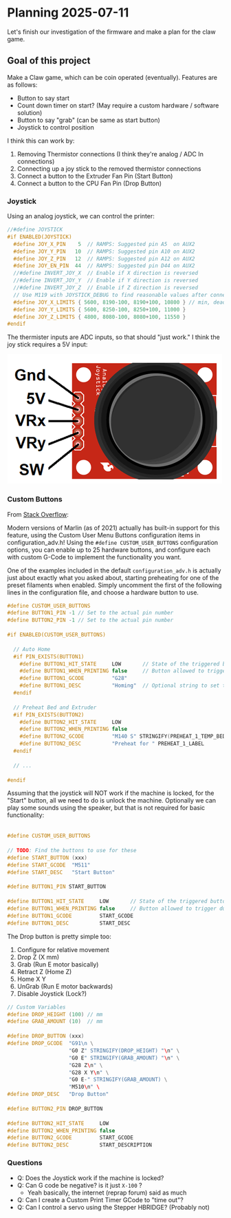 # Planning 2025-07-11

Let's finish our investigation of the firmware and make a plan for the claw
game.

## Goal of this project

Make a Claw game, which can be coin operated (eventually). Features are as
follows:

- Button to say start 
- Count down timer on start? (May require a custom hardware / software solution)
- Button to say "grab" (can be same as start button)
- Joystick to control position

I think this can work by:

1. Removing Thermistor connections (I think they're analog / ADC In connections)
2. Connecting up a joy stick to the removed thermistor connections
3. Connect a button to the Extruder Fan Pin (Start Button)
4. Connect a button to the CPU Fan Pin (Drop Button)

### Joystick

Using an analog joystick, we can control the printer:

``` cpp
//#define JOYSTICK
#if ENABLED(JOYSTICK)
  #define JOY_X_PIN    5  // RAMPS: Suggested pin A5  on AUX2
  #define JOY_Y_PIN   10  // RAMPS: Suggested pin A10 on AUX2
  #define JOY_Z_PIN   12  // RAMPS: Suggested pin A12 on AUX2
  #define JOY_EN_PIN  44  // RAMPS: Suggested pin D44 on AUX2
  //#define INVERT_JOY_X  // Enable if X direction is reversed
  //#define INVERT_JOY_Y  // Enable if Y direction is reversed
  //#define INVERT_JOY_Z  // Enable if Z direction is reversed
  // Use M119 with JOYSTICK_DEBUG to find reasonable values after connecting:
  #define JOY_X_LIMITS { 5600, 8190-100, 8190+100, 10800 } // min, deadzone start, deadzone end, max
  #define JOY_Y_LIMITS { 5600, 8250-100, 8250+100, 11000 }
  #define JOY_Z_LIMITS { 4800, 8080-100, 8080+100, 11550 }
#endif
```

The thermister inputs are ADC inputs, so that should "just work." I think the
joy stick requires a 5V input:

![Joy Stick Module](images/Joystick-Module-Pinout.png)

### Custom Buttons

From [Stack Overflow](https://3dprinting.stackexchange.com/questions/18015/how-to-add-custom-physical-buttons-to-a-3d-printer-in-marlin-software):

Modern versions of Marlin (as of 2021) actually has built-in support for this
feature, using the Custom User Menu Buttons configuration items in
configuration_adv.h! Using the `#define CUSTOM_USER_BUTTONS` configuration
options, you can enable up to 25 hardware buttons, and configure each with
custom G-Code to implement the functionality you want.

One of the examples included in the default `configuration_adv.h` is actually
just about exactly what you asked about, starting preheating for one of the
preset filaments when enabled. Simply uncomment the first of the following lines
in the configuration file, and choose a hardware button to use.

``` cpp
#define CUSTOM_USER_BUTTONS
#define BUTTON1_PIN -1 // Set to the actual pin number
#define BUTTON2_PIN -1 // Set to the actual pin number

#if ENABLED(CUSTOM_USER_BUTTONS)

  // Auto Home
  #if PIN_EXISTS(BUTTON1)
    #define BUTTON1_HIT_STATE     LOW       // State of the triggered button. NC=LOW. NO=HIGH.
    #define BUTTON1_WHEN_PRINTING false     // Button allowed to trigger during printing?
    #define BUTTON1_GCODE         "G28"
    #define BUTTON1_DESC          "Homing"  // Optional string to set the LCD status
  #endif

  // Preheat Bed and Extruder
  #if PIN_EXISTS(BUTTON2)
    #define BUTTON2_HIT_STATE     LOW
    #define BUTTON2_WHEN_PRINTING false
    #define BUTTON2_GCODE         "M140 S" STRINGIFY(PREHEAT_1_TEMP_BED) "\nM104 S" STRINGIFY(PREHEAT_1_TEMP_HOTEND)
    #define BUTTON2_DESC          "Preheat for " PREHEAT_1_LABEL
  #endif

  // ...

#endif
```

Assuming that the joystick will NOT work if the machine is locked, for the
"Start" button, all we need to do is unlock the machine. Optionally we can play
some sounds using the speaker, but that is not required for basic functionality:

``` cpp

#define CUSTOM_USER_BUTTONS

// TODO: Find the buttons to use for these
#define START_BUTTON (xxx)
#define START_GCODE  "M511"
#define START_DESC   "Start Button"

#define BUTTON1_PIN START_BUTTON

#define BUTTON1_HIT_STATE     LOW       // State of the triggered button. NC=LOW. NO=HIGH.
#define BUTTON1_WHEN_PRINTING false     // Button allowed to trigger during printing?
#define BUTTON1_GCODE         START_GCODE
#define BUTTON1_DESC          START_DESC
```

The Drop button is pretty simple too:

1. Configure for relative movement
1. Drop Z (X mm)
1. Grab (Run E motor basically)
1. Retract Z (Home Z)
1. Home X Y
1. UnGrab (Run E motor backwards)
1. Disable Joystick (Lock?)

``` cpp
// Custom Variables
#define DROP_HEIGHT (100) // mm
#define GRAB_AMOUNT (10)  // mm

#define DROP_BUTTON (xxx)
#define DROP_GCODE  "G91\n \
                    "G0 Z" STRINGIFY(DROP_HEIGHT) "\n" \
                    "G0 E" STRINGIFY(GRAB_AMOUNT) "\n" \
                    "G28 Z\n" \
                    "G28 X Y\n" \
                    "G0 E-" STRINGIFY(GRAB_AMOUNT) \
                    "M510\n" \ 
#define DROP_DESC   "Drop Button"

#define BUTTON2_PIN DROP_BUTTON 

#define BUTTON2_HIT_STATE     LOW
#define BUTTON2_WHEN_PRINTING false
#define BUTTON2_GCODE         START_GCODE
#define BUTTON2_DESC          START_DESCRIPTION
```

### Questions

- Q: Does the Joystick work if the machine is locked?
- Q: Can G code be negative? is it just `X-100` ?
    - Yeah basically, the internet (reprap forum) said as much
- Q: Can I create a Custom Print Timer GCode to "time out"?
- Q: Can I control a servo using the Stepper HBRIDGE? (Probably not)
